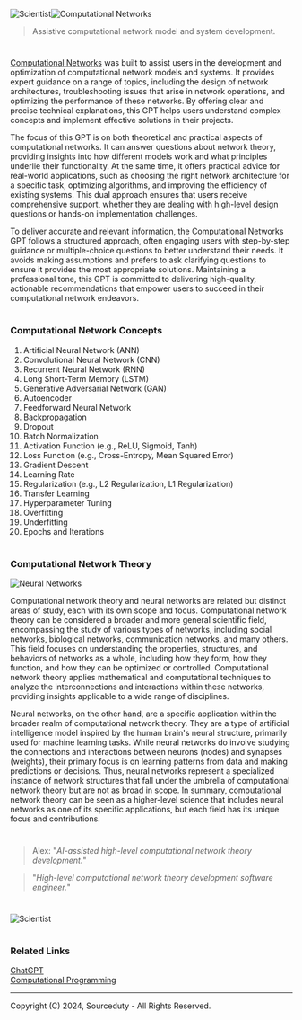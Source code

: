 ![Scientist](https://github.com/user-attachments/assets/98388568-e59e-4f6e-8104-002833a9553c)![Computational Networks](https://github.com/user-attachments/assets/b6d68a04-f689-41f3-b7e5-eaf16387157b)

> Assistive computational network model and system development.

#

[Computational Networks](https://chatgpt.com/g/g-TJcR8oPAo-computational-networks) was built to assist users in the development and optimization of computational network models and systems. It provides expert guidance on a range of topics, including the design of network architectures, troubleshooting issues that arise in network operations, and optimizing the performance of these networks. By offering clear and precise technical explanations, this GPT helps users understand complex concepts and implement effective solutions in their projects.

The focus of this GPT is on both theoretical and practical aspects of computational networks. It can answer questions about network theory, providing insights into how different models work and what principles underlie their functionality. At the same time, it offers practical advice for real-world applications, such as choosing the right network architecture for a specific task, optimizing algorithms, and improving the efficiency of existing systems. This dual approach ensures that users receive comprehensive support, whether they are dealing with high-level design questions or hands-on implementation challenges.

To deliver accurate and relevant information, the Computational Networks GPT follows a structured approach, often engaging users with step-by-step guidance or multiple-choice questions to better understand their needs. It avoids making assumptions and prefers to ask clarifying questions to ensure it provides the most appropriate solutions. Maintaining a professional tone, this GPT is committed to delivering high-quality, actionable recommendations that empower users to succeed in their computational network endeavors.

#
### Computational Network Concepts

1. Artificial Neural Network (ANN)
2. Convolutional Neural Network (CNN)
3. Recurrent Neural Network (RNN)
4. Long Short-Term Memory (LSTM)
5. Generative Adversarial Network (GAN)
6. Autoencoder
7. Feedforward Neural Network
8. Backpropagation
9. Dropout
10. Batch Normalization
11. Activation Function (e.g., ReLU, Sigmoid, Tanh)
12. Loss Function (e.g., Cross-Entropy, Mean Squared Error)
13. Gradient Descent
14. Learning Rate
15. Regularization (e.g., L2 Regularization, L1 Regularization)
16. Transfer Learning
17. Hyperparameter Tuning
18. Overfitting
19. Underfitting
20. Epochs and Iterations

#
### Computational Network Theory

![Neural Networks](https://github.com/user-attachments/assets/c031fb30-5495-4092-9c5a-dddec39ac0d0)

Computational network theory and neural networks are related but distinct areas of study, each with its own scope and focus. Computational network theory can be considered a broader and more general scientific field, encompassing the study of various types of networks, including social networks, biological networks, communication networks, and many others. This field focuses on understanding the properties, structures, and behaviors of networks as a whole, including how they form, how they function, and how they can be optimized or controlled. Computational network theory applies mathematical and computational techniques to analyze the interconnections and interactions within these networks, providing insights applicable to a wide range of disciplines.

Neural networks, on the other hand, are a specific application within the broader realm of computational network theory. They are a type of artificial intelligence model inspired by the human brain's neural structure, primarily used for machine learning tasks. While neural networks do involve studying the connections and interactions between neurons (nodes) and synapses (weights), their primary focus is on learning patterns from data and making predictions or decisions. Thus, neural networks represent a specialized instance of network structures that fall under the umbrella of computational network theory but are not as broad in scope. In summary, computational network theory can be seen as a higher-level science that includes neural networks as one of its specific applications, but each field has its unique focus and contributions.

#

> Alex: "*AI-assisted high-level computational network theory development.*"

> "*High-level computational network theory development software engineer.*"

#

![Scientist](https://github.com/user-attachments/assets/36954349-1df3-4485-a340-6a625811055c)

#
### Related Links

[ChatGPT](https://github.com/sourceduty/ChatGPT/tree/main)
<br>
[Computational Programming](https://github.com/sourceduty/Computational_Programming)

***
Copyright (C) 2024, Sourceduty - All Rights Reserved.
